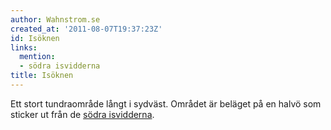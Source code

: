 ```yaml
---
author: Wahnstrom.se
created_at: '2011-08-07T19:37:23Z'
id: Isöknen
links:
  mention:
  - södra isvidderna
title: Isöknen
---
```


Ett stort tundraområde långt i sydväst. Området är beläget på en halvö som sticker ut från de [södra
isvidderna].

  [södra isvidderna]: södra_isvidderna